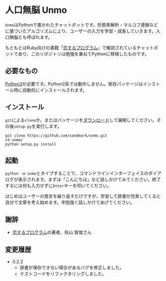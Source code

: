 # 人口無脳 Unmo

`Unmo`はPythonで書かれたチャットボットです。形態素解析・マルコフ連鎖などに基づいたアルゴリズムにより、ユーザーの入力を学習・成長していきます。人口無脳とも呼ばれます。

もともとはRuby向けの書籍「[恋するプログラム][book]」で解説されているチャットボットであり、このリポジトリは勉強を兼ねてPythonに移植したものです。

## 必要なもの

[Python3][python3]が必要です。Python2系では動作しません。依存パッケージはインストール時に自動的にインストールされます。

## インストール

`git`による`clone`か、またはパッケージを[ダウンロード][releases]して展開してください。その後`setup.py`を実行します。

    git clone https://github.com/sandmark/unmo.git
    cd unmo/
    python setup.py install

## 起動

`python -m unmo`とタイプすることで、コマンドラインインターフェイスのダイアログが表示されます。まずは「こんにちは」など話しかけてみてください。終了するには何も入力せずに`Enter`キーを叩いてください。

はじめはユーザーの発言を繰り返すだけですが、学習して辞書が充実してくると自分で文章を考え始めます。辛抱強く話しかけてあげてください。

## 謝辞

- [恋するプログラム][book]の著者、秋山 智俊さん

## 変更履歴
- 0.2.2
  - 辞書が保存できない場合があるバグを修正しました。
  - テストコードをリファクタリングしました。

[releases]: https://github.com/sandmark/unmo/releases
[book]: http://amzn.to/2kYltNz
[python3]: https://www.python.org/downloads/
